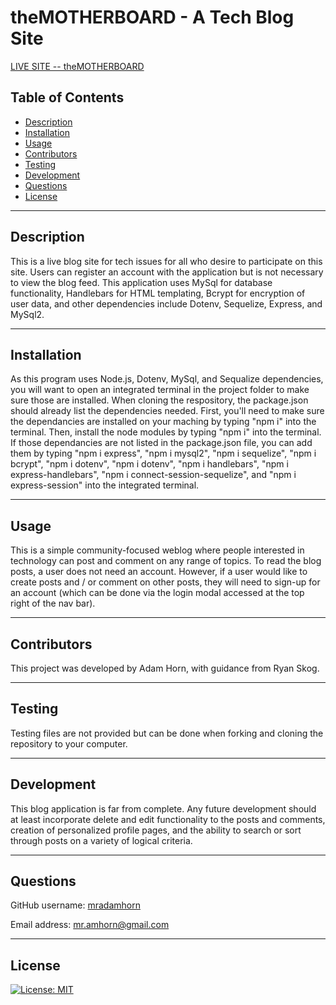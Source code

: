 # theMOTHERBOARD - A Tech Blog Site

[LIVE SITE -- theMOTHERBOARD](https://sheltered-dusk-38064.herokuapp.com/)

## Table of Contents
- [Description](#description)
- [Installation](#installation)
- [Usage](#usage)
- [Contributors](#contributors)
- [Testing](#testing)
- [Development](#development)
- [Questions](#questions)
- [License](#license)

---

## Description
This is a live blog site for tech issues for all who desire to participate on this site. Users can register an account with the application but is not necessary to view the blog feed. This application uses MySql for database functionality, Handlebars for HTML templating, Bcrypt for encryption of user data, and other dependencies include Dotenv, Sequelize, Express, and MySql2. 

---

## Installation
As this program uses Node.js, Dotenv, MySql, and Sequalize dependencies, you will want to open an integrated terminal in the project folder to make sure those are installed. When cloning the respository, the package.json should already list the dependencies needed. First, you'll need to make sure the dependancies are installed on your maching by typing "npm i" into the terminal. Then, install the node modules by typing "npm i" into the terminal. If those dependancies are not listed in the package.json file, you can add them by typing "npm i express", "npm i mysql2", "npm i sequelize", "npm i bcrypt", "npm i dotenv", "npm i dotenv", "npm i handlebars", "npm i express-handlebars", "npm i connect-session-sequelize", and "npm i express-session" into the integrated terminal.   

---

## Usage
This is a simple community-focused weblog where people interested in technology can post and comment on any range of topics. To read the blog posts, a user does not need an account. However, if a user would like to create posts and / or comment on other posts, they will need to sign-up for an account (which can be done via the login modal accessed at the top right of the nav bar). 

---

## Contributors
This project was developed by Adam Horn, with guidance from Ryan Skog.

---

## Testing
Testing files are not provided but can be done when forking and cloning the repository to your computer.  

---

## Development
This blog application is far from complete. Any future development should at least incorporate delete and edit functionality to the posts and comments, creation of personalized profile pages, and the ability to search or sort through posts on a variety of logical criteria. 

---

## Questions
GitHub username: [mradamhorn](https://github.com/mradamhorn)

Email address: mr.amhorn@gmail.com

---

## License
[![License: MIT](https://img.shields.io/badge/License-MIT-yellow.svg)](https://opensource.org/licenses/MIT)